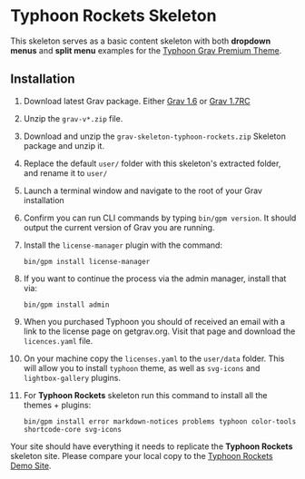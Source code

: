 # Typhoon Rockets Skeleton

This skeleton serves as a basic content skeleton with both **dropdown menus** and **split menu** examples for the [Typhoon Grav Premium Theme](https://getgrav.org/premium/typhoon).

## Installation

1. Download latest Grav package.  Either [Grav 1.6](https://getgrav.org/download/core/grav/latest) or [Grav 1.7RC](https://getgrav.org/download/core/grav/latest?testing)

2. Unzip the `grav-v*.zip` file.

3. Download and unzip the `grav-skeleton-typhoon-rockets.zip` Skeleton package and unzip it.

4. Replace the default `user/` folder with this skeleton's extracted folder, and rename it to `user/`

5. Launch a terminal window and navigate to the root of your Grav installation

6. Confirm you can run CLI commands by typing `bin/gpm version`.  It should output the current version of Grav you are running.

7. Install the `license-manager` plugin with the command:

    ```shell
    bin/gpm install license-manager
    ```
   
8. If you want to continue the process via the admin manager, install that via:

    ```shell
    bin/gpm install admin
    ```
   
9. When you purchased Typhoon you should of received an email with a link to the license page on getgrav.org.  Visit that page and download the `licences.yaml` file.

10. On your machine copy the `licenses.yaml` to the `user/data` folder.  This will allow you to install `typhoon` theme, as well as `svg-icons` and `lightbox-gallery` plugins.

11. For **Typhoon Rockets** skeleton run this command to install all the themes + plugins:

    ```shell
    bin/gpm install error markdown-notices problems typhoon color-tools shortcode-core svg-icons
    ```
    
Your site should have everything it needs to replicate the **Typhoon Rockets** skeleton site.  Please compare your local copy to the [Typhoon Rockets Demo Site](https://demo.getgrav.org/typhoon/rockets).
